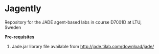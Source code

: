 # Jagently
Repository for the JADE agent-based labs in course D7001D at LTU, Sweden

**Pre-requisites**
1. Jade.jar library file available from http://jade.tilab.com/download/jade/


